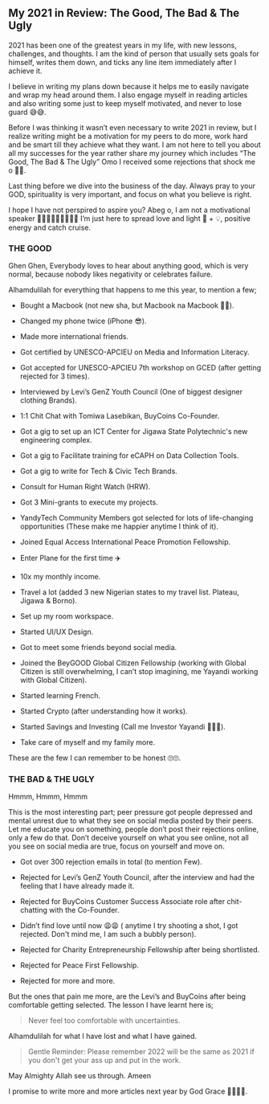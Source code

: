 ## My 2021 in Review: The Good, The Bad & The Ugly

2021 has been one of the greatest years in my life, with new lessons, challenges, and thoughts. I am the kind of person that usually sets goals for himself, writes them down, and ticks any line item immediately after I achieve it.

I believe in writing my plans down because it helps me to easily navigate and wrap my head around them. I also engage myself in reading articles and also writing some just to keep myself motivated, and never to lose guard 😅😅.

Before I was thinking it wasn’t even necessary to write 2021 in review, but I realize writing might be a motivation for my peers to do more, work hard and be smart till they achieve what they want. I am not here to tell you about all my successes for the year rather share my journey which includes “The Good, The Bad & The Ugly” Omo I received some rejections that shock me o 🤣🤣.

Last thing before we dive into the business of the day. Always pray to your GOD, spirituality is very important, and focus on what you believe is right. 

I hope I have not perspired to aspire you? Abeg o, I am not a motivational speaker 🙆🏻‍♂️🙆🏻‍♂️🙆🏻‍♂️ I’m just here to spread love and light 💜 + 💡, positive energy and catch cruise.

### THE GOOD

Ghen Ghen, Everybody loves to hear about anything good, which is very normal, because nobody likes negativity or celebrates failure.

Alhamdulilah for everything that happens to me this year, to mention a few;

 - Bought a Macbook (not new sha, but Macbook na Macbook 🤣🤣).

- Changed my phone twice (iPhone 😎).

- Made more international friends.

- Got certified by UNESCO-APCIEU on Media and Information Literacy.

- Got accepted for UNESCO-APCIEU 7th workshop on GCED (after getting rejected for 3 times).

- Interviewed by Levi’s GenZ Youth Council (One of biggest designer clothing Brands). 

- 1:1 Chit Chat  with  Tomiwa Lasebikan, BuyCoins Co-Founder.

- Got a gig to set up an ICT Center for Jigawa State Polytechnic's new engineering complex.

- Got a gig to Facilitate training for eCAPH on Data Collection Tools.

- Got a gig to write for Tech & Civic Tech Brands.

- Consult for Human Right Watch (HRW).

- Got 3 Mini-grants to execute my projects.

- YandyTech Community Members got selected for lots of life-changing opportunities (These make me happier anytime I think of it).

- Joined Equal Access International Peace Promotion Fellowship.

- Enter Plane for the first time ✈️

- 10x my monthly income. 

- Travel a lot (added 3 new Nigerian states to my travel list. Plateau, Jigawa & Borno).

- Set up my room workspace.

- Started UI/UX Design.

- Got to meet some friends beyond social media.

- Joined the BeyGOOD Global Citizen Fellowship (working with Global Citizen is still overwhelming, I can’t stop imagining, me Yayandi working with Global Citizen).

- Started learning French.
 
- Started Crypto (after understanding how it works).

- Started Savings and Investing (Call me Investor Yayandi 🤣🤣🤣).

- Take care of myself and my family more.

These are the few I can remember to be honest 🙄🙄.

### THE BAD & THE UGLY

Hmmm, Hmmm, Hmmm

This is the most interesting part; peer pressure got people depressed and mental unrest due to what they see on social media posted by their peers. Let me educate you on something, people don’t post their rejections online, only a few do that. Don’t deceive yourself on what you see online, not all you see on social media are true, focus on yourself and move on.

- Got over 300 rejection emails in total (to mention Few).

- Rejected for Levi’s GenZ Youth Council, after the interview and had the feeling that I have already made it.

- Rejected for BuyCoins Customer Success Associate role after chit-chatting with the Co-Founder.

- Didn’t find love until now 😩😩 ( anytime I try shooting a shot, I got rejected. Don't mind me, I am such a bubbly person).

- Rejected for Charity Entrepreneurship Fellowship after being shortlisted.

- Rejected for Peace First Fellowship.

- Rejected for more and more.

But the ones that pain me more, are the Levi’s and BuyCoins after being comfortable getting selected. The lesson I have learnt here is; 

> Never feel too comfortable with uncertainties.

Alhamdulilah for what I have lost and what I have gained.

 > Gentle Reminder: Please remember 2022 will be the same as 2021 if you don't get your ass up and put in the work. 

May Almighty Allah see us through. Ameen 

I promise to write more and more articles next year by God Grace 🙏🏻🙏🏻. 
